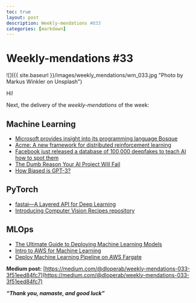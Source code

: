 ```yaml
---
toc: true
layout: post
description: Weekly-mendations #033
categories: [markdown]
---
```

# Weekly-mendations #33

![]({{ site.baseurl }}/images/weekly_mendations/wm_033.jpg "Photo by Markus Winkler on Unsplash")

Hi!

Next, the delivery of the *weekly-mendations* of the week:

## Machine Learning

- [Microsoft provides insight into its programming language Bosque](https://sdtimes.com/cloud/microsoft-provides-insight-into-its-programming-language-bosque/)
- [Acme: A new framework for distributed reinforcement learning](https://deepmind.com/research/publications/Acme)
- [Facebook just released a database of 100,000 deepfakes to teach AI how to spot them](https://www.technologyreview.com/2020/06/12/1003475/facebooks-deepfake-detection-challenge-neural-network-ai)
- [The Dumb Reason Your AI Project Will Fail](https://hbr.org/2020/06/the-dumb-reason-your-ai-project-will-fail)
- [How Biased is GPT-3?](https://medium.com/fair-bytes/how-biased-is-gpt-3-5b2b91f1177)

## PyTorch

- [fastai—A Layered API for Deep Learning](https://www.fast.ai/2020/02/13/fastai-A-Layered-API-for-Deep-Learning/)
- [Introducing Computer Vision Recipes repository](https://medium.com/pytorch/pytorch-computer-vision-library-for-experts-and-beginners-84b9157584e5)

## MLOps

- [The Ultimate Guide to Deploying Machine Learning Models](https://mlinproduction.com/deploying-machine-learning-models/)
- [Intro to AWS for Machine Learning](https://towardsdatascience.com/intro-to-aws-for-machine-learning-3c73afc0214f)
- [Deploy Machine Learning Pipeline on AWS Fargate](https://towardsdatascience.com/deploy-machine-learning-pipeline-on-aws-fargate-eb6e1c50507)

**Medium post:** [https://medium.com/@dloperab/weekly-mendations-033-3f51eed84fc7](https://medium.com/@dloperab/weekly-mendations-033-3f51eed84fc7)

***“Thank you, namaste, and good luck”***
